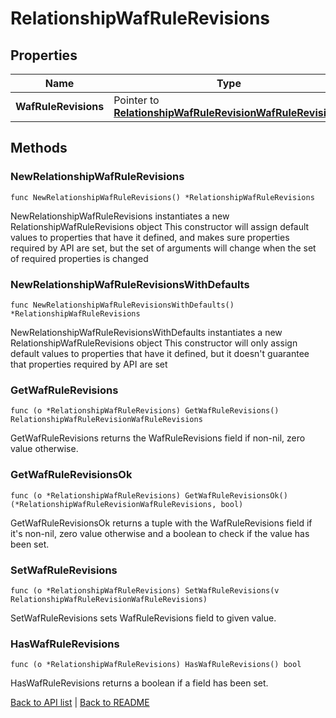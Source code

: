# RelationshipWafRuleRevisions

## Properties

Name | Type | Description | Notes
------------ | ------------- | ------------- | -------------
**WafRuleRevisions** | Pointer to [**RelationshipWafRuleRevisionWafRuleRevisions**](RelationshipWafRuleRevisionWafRuleRevisions.md) |  | [optional] 

## Methods

### NewRelationshipWafRuleRevisions

`func NewRelationshipWafRuleRevisions() *RelationshipWafRuleRevisions`

NewRelationshipWafRuleRevisions instantiates a new RelationshipWafRuleRevisions object
This constructor will assign default values to properties that have it defined,
and makes sure properties required by API are set, but the set of arguments
will change when the set of required properties is changed

### NewRelationshipWafRuleRevisionsWithDefaults

`func NewRelationshipWafRuleRevisionsWithDefaults() *RelationshipWafRuleRevisions`

NewRelationshipWafRuleRevisionsWithDefaults instantiates a new RelationshipWafRuleRevisions object
This constructor will only assign default values to properties that have it defined,
but it doesn't guarantee that properties required by API are set

### GetWafRuleRevisions

`func (o *RelationshipWafRuleRevisions) GetWafRuleRevisions() RelationshipWafRuleRevisionWafRuleRevisions`

GetWafRuleRevisions returns the WafRuleRevisions field if non-nil, zero value otherwise.

### GetWafRuleRevisionsOk

`func (o *RelationshipWafRuleRevisions) GetWafRuleRevisionsOk() (*RelationshipWafRuleRevisionWafRuleRevisions, bool)`

GetWafRuleRevisionsOk returns a tuple with the WafRuleRevisions field if it's non-nil, zero value otherwise
and a boolean to check if the value has been set.

### SetWafRuleRevisions

`func (o *RelationshipWafRuleRevisions) SetWafRuleRevisions(v RelationshipWafRuleRevisionWafRuleRevisions)`

SetWafRuleRevisions sets WafRuleRevisions field to given value.

### HasWafRuleRevisions

`func (o *RelationshipWafRuleRevisions) HasWafRuleRevisions() bool`

HasWafRuleRevisions returns a boolean if a field has been set.


[Back to API list](../README.md#documentation-for-api-endpoints) | [Back to README](../README.md)
